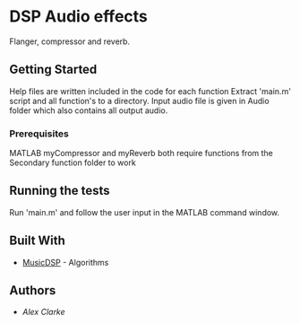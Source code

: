 # DSP Audio effects

Flanger, compressor and reverb.

## Getting Started

Help files are written included in the code for each function Extract 'main.m' script and all function's to a directory. Input audio file is given in Audio folder which also contains all output audio.

### Prerequisites

MATLAB 
myCompressor and myReverb both require functions from the Secondary function folder to work

## Running the tests

Run 'main.m' and follow the user input in the MATLAB command window.

## Built With

* [MusicDSP](http://www.musicdsp.org/archive.php?classid=0) - Algorithms

## Authors

* *Alex Clarke*
